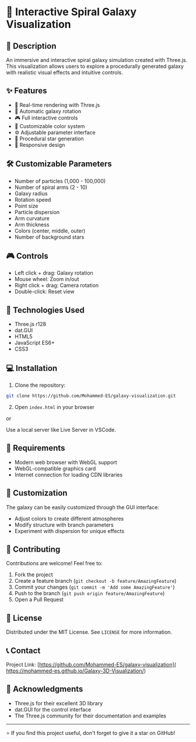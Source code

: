 # 🌌 Interactive Spiral Galaxy Visualization

## 📝 Description
An immersive and interactive spiral galaxy simulation created with Three.js. This visualization allows users to explore a procedurally generated galaxy with realistic visual effects and intuitive controls.

## ✨ Features
- 🎨 Real-time rendering with Three.js
- 🔄 Automatic galaxy rotation
- 🎮 Full interactive controls
- 🌈 Customizable color system
- ⚙️ Adjustable parameter interface
- 🌟 Procedural star generation
- 📱 Responsive design

## 🛠️ Customizable Parameters
- Number of particles (1,000 - 100,000)
- Number of spiral arms (2 - 10)
- Galaxy radius
- Rotation speed
- Point size
- Particle dispersion
- Arm curvature
- Arm thickness
- Colors (center, middle, outer)
- Number of background stars

## 🎮 Controls
- Left click + drag: Galaxy rotation
- Mouse wheel: Zoom in/out
- Right click + drag: Camera rotation
- Double-click: Reset view

## 🚀 Technologies Used
- Three.js r128
- dat.GUI
- HTML5
- JavaScript ES6+
- CSS3

## 💻 Installation

1. Clone the repository:
```bash
git clone https://github.com/Mohammed-ES/galaxy-visualization.git
```

2. Open `index.html` in your browser

or

Use a local server like Live Server in VSCode.

## 🔧 Requirements
- Modern web browser with WebGL support
- WebGL-compatible graphics card
- Internet connection for loading CDN libraries

## 🎨 Customization
The galaxy can be easily customized through the GUI interface:
- Adjust colors to create different atmospheres
- Modify structure with branch parameters
- Experiment with dispersion for unique effects

## 🤝 Contributing
Contributions are welcome! Feel free to:
1. Fork the project
2. Create a feature branch (`git checkout -b feature/AmazingFeature`)
3. Commit your changes (`git commit -m 'Add some AmazingFeature'`)
4. Push to the branch (`git push origin feature/AmazingFeature`)
5. Open a Pull Request

## 📜 License
Distributed under the MIT License. See `LICENSE` for more information.

## 📞 Contact
Project Link: [https://github.com/Mohammed-ES/galaxy-visualization]( https://mohammed-es.github.io/Galaxy-3D-Visualization/)

## 🙏 Acknowledgments
- Three.js for their excellent 3D library
- dat.GUI for the control interface
- The Three.js community for their documentation and examples

---
⭐️ If you find this project useful, don't forget to give it a star on GitHub!
